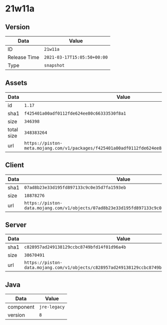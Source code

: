 # 21w11a

## Version

|**Data**        | **Value**                 |
|----------------|-------------------------|
| ID   | ```21w11a```   |
| Release Time   | ```2021-03-17T15:05:50+00:00```   |
| Type   | ```snapshot```   |

## Assets

|**Data**        | **Value**                 |
|----------------|-------------------------|
| id   | ```1.17```   |
| sha1   | ```f425401a00adf0112fde624ee80c66333530f8a1```   |
| size   | ```346398```   |
| total size  | ```348383264```  |
| url       | ```https://piston-meta.mojang.com/v1/packages/f425401a00adf0112fde624ee80c66333530f8a1/1.17.json``` |

## Client

|**Data**        | **Value**                 |
|----------------|-------------------------|
| sha1   | ```07ad8b23e33d195fd897133c9c0e35d7fa1593eb```   |
| size   | ```18878276```   |
| url       | ```https://piston-data.mojang.com/v1/objects/07ad8b23e33d195fd897133c9c0e35d7fa1593eb/client.jar``` |

## Server

|**Data**        | **Value**                 |
|----------------|-------------------------|
| sha1   | ```c828957ad249138129ccbc8749bfd14f01d96a4b```   |
| size   | ```38670491```   |
| url       | ```https://piston-data.mojang.com/v1/objects/c828957ad249138129ccbc8749bfd14f01d96a4b/server.jar``` |

## Java

|**Data**        | **Value**                 |
|----------------|-------------------------|
| component   | ```jre-legacy```   |
| version   | ```8```   |